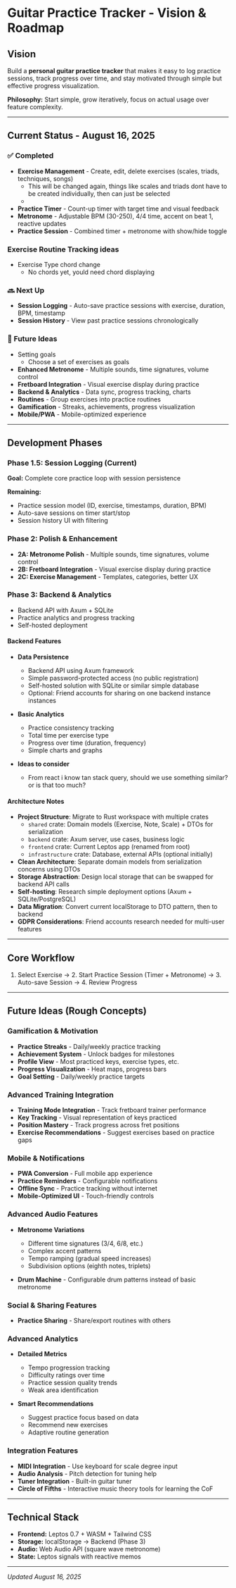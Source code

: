 # Guitar Practice Tracker - Vision & Roadmap

## Vision
Build a **personal guitar practice tracker** that makes it easy to log practice sessions, track progress over time, and stay motivated through simple but effective progress visualization.

**Philosophy:** Start simple, grow iteratively, focus on actual usage over feature complexity.

---

## Current Status - August 16, 2025

### ✅ Completed
- **Exercise Management** - Create, edit, delete exercises (scales, triads, techniques, songs)
  - This will be changed again, things like scales and triads dont have to be created individually, then can just be selected
  - 
- **Practice Timer** - Count-up timer with target time and visual feedback  
- **Metronome** - Adjustable BPM (30-250), 4/4 time, accent on beat 1, reactive updates
- **Practice Session** - Combined timer + metronome with show/hide toggle

### Exercise Routine Tracking ideas
- Exercise Type chord change
  - No chords yet, yould need chord displaying 

### 🔜 Next Up
- **Session Logging** - Auto-save practice sessions with exercise, duration, BPM, timestamp
- **Session History** - View past practice sessions chronologically

### 🔮 Future Ideas
- Setting goals
   - Choose a set of exercises as goals
- **Enhanced Metronome** - Multiple sounds, time signatures, volume control
- **Fretboard Integration** - Visual exercise display during practice
- **Backend & Analytics** - Data sync, progress tracking, charts
- **Routines** - Group exercises into practice routines
- **Gamification** - Streaks, achievements, progress visualization
- **Mobile/PWA** - Mobile-optimized experience

---

## Development Phases

### Phase 1.5: Session Logging (Current)
**Goal:** Complete core practice loop with session persistence

**Remaining:**
- Practice session model (ID, exercise, timestamps, duration, BPM)
- Auto-save sessions on timer start/stop
- Session history UI with filtering

### Phase 2: Polish & Enhancement
- **2A: Metronome Polish** - Multiple sounds, time signatures, volume control
- **2B: Fretboard Integration** - Visual exercise display during practice  
- **2C: Exercise Management** - Templates, categories, better UX

### Phase 3: Backend & Analytics
- Backend API with Axum + SQLite
- Practice analytics and progress tracking
- Self-hosted deployment



#### Backend Features
- **Data Persistence**
  - Backend API using Axum framework
  - Simple password-protected access (no public registration)
  - Self-hosted solution with SQLite or similar simple database
  - Optional: Friend accounts for sharing on one backend instance instances
  
- **Basic Analytics**
  - Practice consistency tracking
  - Total time per exercise type
  - Progress over time (duration, frequency)
  - Simple charts and graphs

- **Ideas to consider**
  - From react i know tan stack query, should we use something similar? or is that too much?

#### Architecture Notes
- **Project Structure**: Migrate to Rust workspace with multiple crates
  - `shared` crate: Domain models (Exercise, Note, Scale) + DTOs for serialization
  - `backend` crate: Axum server, use cases, business logic
  - `frontend` crate: Current Leptos app (renamed from root)
  - `infrastructure` crate: Database, external APIs (optional initially)
- **Clean Architecture**: Separate domain models from serialization concerns using DTOs
- **Storage Abstraction**: Design local storage that can be swapped for backend API calls
- **Self-hosting**: Research simple deployment options (Axum + SQLite/PostgreSQL)
- **Data Migration**: Convert current localStorage to DTO pattern, then to backend
- **GDPR Considerations**: Friend accounts research needed for multi-user features

---

## Core Workflow
1. Select Exercise → 2. Start Practice Session (Timer + Metronome) → 3. Auto-save Session → 4. Review Progress

---


## Future Ideas (Rough Concepts)

### Gamification & Motivation
- **Practice Streaks** - Daily/weekly practice tracking
- **Achievement System** - Unlock badges for milestones
- **Profile View** - Most practiced keys, exercise types, etc.
- **Progress Visualization** - Heat maps, progress bars
- **Goal Setting** - Daily/weekly practice targets

### Advanced Training Integration
- **Training Mode Integration** - Track fretboard trainer performance
- **Key Tracking** - Visual representation of keys practiced
- **Position Mastery** - Track progress across fret positions
- **Exercise Recommendations** - Suggest exercises based on practice gaps

### Mobile & Notifications
- **PWA Conversion** - Full mobile app experience
- **Practice Reminders** - Configurable notifications
- **Offline Sync** - Practice tracking without internet
- **Mobile-Optimized UI** - Touch-friendly controls

### Advanced Audio Features
- **Metronome Variations**
  - Different time signatures (3/4, 6/8, etc.)
  - Complex accent patterns
  - Tempo ramping (gradual speed increases)
  - Subdivision options (eighth notes, triplets)
  
- **Drum Machine** - Configurable drum patterns instead of basic metronome

### Social & Sharing Features
- **Practice Sharing** - Share/export routines with others

### Advanced Analytics
- **Detailed Metrics**
  - Tempo progression tracking
  - Difficulty ratings over time
  - Practice session quality trends
  - Weak area identification
  
- **Smart Recommendations**
  - Suggest practice focus based on data
  - Recommend new exercises
  - Adaptive routine generation

### Integration Features
- **MIDI Integration** - Use keyboard for scale degree input
- **Audio Analysis** - Pitch detection for tuning help
- **Tuner Integration** - Built-in guitar tuner
- **Circle of Fifths** - Interactive music theory tools for learning the CoF

---


## Technical Stack
- **Frontend:** Leptos 0.7 + WASM + Tailwind CSS
- **Storage:** localStorage → Backend (Phase 3)
- **Audio:** Web Audio API (square wave metronome)
- **State:** Leptos signals with reactive memos

---

*Updated August 16, 2025*
